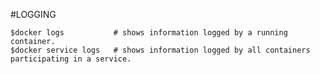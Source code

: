 #LOGGING

    $docker logs           # shows information logged by a running container. 
    $docker service logs   # shows information logged by all containers participating in a service.
    

